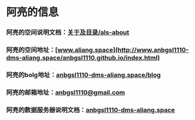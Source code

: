 # 阿亮的信息
### 阿亮的空间说明文档：[关于及目录/als-about](https://github.com/anbgsl1110/anbgsl1110.github.io/tree/master/als-about.org)
### 阿亮的空间地址：[www.aliang.space](http://www.anbgsl1110-dms-aliang.space/anbgsl1110.github.io/index.html)
### 阿亮的bolg地址：[anbgsl1110-dms-aliang.space/blog](http://www.anbgsl1110-dms-aliang.space/anbgsl1110.github.io/blog/blog1.html)
### 阿亮的邮箱地址：anbgsl1110@gmail.com
### 阿亮的数据服务器说明文档：[anbgsl1110-dms-aliang.space](https://github.com/anbgsl1110/anbgsl1110.github.io/tree/master/anbgsl1110-dms-aliang.space.org)
